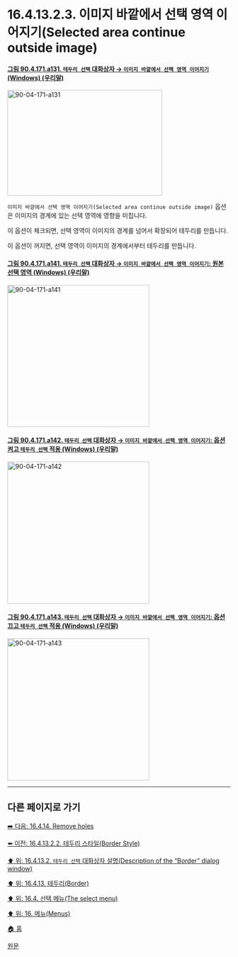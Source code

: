 # 16.4.13.2.3. 이미지 바깥에서 선택 영역 이어지기(Selected area continue outside image)

<a id="90-04-171-a131"></a>

#### [그림 90.4.171.a131. `테두리 선택` 대화상자 → `이미지 바깥에서 선택 영역 이어지기` (Windows) (우리말)](./90-04-0171-border_selection.md#90-04-171-a131)
<img width="349" height="238" alt="90-04-171-a131" src="https://github.com/user-attachments/assets/08ceacb4-ff7e-4394-99e0-5e02a003cea1" />

`이미지 바깥에서 선택 영역 이어지기(Selected area continue outside image)` 옵션은 이미지의 경계에 있는 선택 영역에 영향을 미칩니다.

이 옵션이 체크되면, 선택 영역이 이미지의 경계를 넘어서 확장되어 테두리를 만듭니다.

이 옵션이 꺼지면, 선택 영역이 이미지의 경계에서부터 테두리를 만듭니다.

<a id="90-04-171-a141"></a>

#### [그림 90.4.171.a141. `테두리 선택` 대화상자 → `이미지 바깥에서 선택 영역 이어지기`: 원본 선택 영역 (Windows) (우리말)](./90-04-0171-border_selection.md#90-04-171-a141)
<img width="320" height="320" alt="90-04-171-a141" src="https://github.com/user-attachments/assets/85c07ec8-18f6-4c98-94b1-3b23776806b2" />

<a id="90-04-171-a142"></a>

#### [그림 90.4.171.a142. `테두리 선택` 대화상자 → `이미지 바깥에서 선택 영역 이어지기`: 옵션 켜고 `테두리 선택` 적용 (Windows) (우리말)](./90-04-0171-border_selection.md#90-04-171-a142)
<img width="320" height="320" alt="90-04-171-a142" src="https://github.com/user-attachments/assets/7d170ea7-0db5-4f90-a172-54ec1a1b8cf4" />

<a id="90-04-171-a143"></a>

#### [그림 90.4.171.a143. `테두리 선택` 대화상자 → `이미지 바깥에서 선택 영역 이어지기`: 옵션 끄고 `테두리 선택` 적용 (Windows) (우리말)](./90-04-0171-border_selection.md#90-04-171-a143)
<img width="320" height="320" alt="90-04-171-a143" src="https://github.com/user-attachments/assets/f46020b1-b6e1-440c-ad7d-51558d1b7738" />

***

## 다른 페이지로 가기

[➡️ 다음: 16.4.14. Remove holes](./16-04-14-remove-holes.md)

[⬅️ 이전: 16.4.13.2.2. 테두리 스타일(Border Style)](./16-04-13-02-02-border_style.md)

[⬆️ 위: 16.4.13.2. `테두리 선택` 대화상자 설명(Description of the “Border” dialog window)](./16-04-13-02-00-description_of_the_border_dialog_window.md)

[⬆️ 위: 16.4.13. 테두리(Border)](./16-04-13-00-border.md)

[⬆️ 위: 16.4. 선택 메뉴(The select menu)](./16-04-00-the-select-menu.md)

[⬆️ 위: 16. 메뉴(Menus)](./16-00-menus.md)

[🏠 홈](./00-home.md)

[원문](https://docs.gimp.org/2.10/ko/gimp-selection-border.html#idm25020)